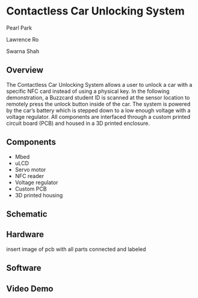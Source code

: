 # Contactless Car Unlocking System

Pearl Park

Lawrence Ro

Swarna Shah

## Overview

The Contactless Car Unlocking System allows a user to unlock a car with a specific NFC card instead of using a physical key. In the following demonstration, a Buzzcard student ID is scanned at the sensor location to remotely press the unlock button inside of the car. The system is powered by the car’s battery which is stepped down to a low enough voltage with a voltage regulator. All components are interfaced through a custom printed circuit board (PCB) and housed in a 3D printed enclosure.

## Components
- Mbed
- uLCD
- Servo motor
- NFC reader
- Voltage regulator
- Custom PCB
- 3D printed housing

## Schematic

## Hardware

insert image of pcb with all parts connected and labeled


## Software

## Video Demo

